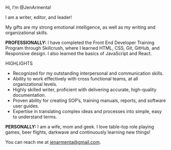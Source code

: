 Hi, I’m @JenArmenta!

I am a writer, editor, and leader!

My gifts are my strong emotional intelligence, as well as my writing and organizational skills.

**PROFESSIONALLY:**
I have completed the Front End Developer Training Program through Skillcrush, where I learned HTML, CSS, Git, GitHub, and Responsive design. I also learned the basics of JavaScript and React.

  HIGHLIGHTS
  * Recognized for my outstanding interpersonal and communication skills.
  * Ability to work effectively with cross functional teams, at all organizational levels. 
  * Highly skilled writer, proficient with delivering accurate, high-quality documentation. 
  * Proven ability for creating SOP’s, training manuals, reports, and software user guides. 
  * Expertise in translating complex ideas and processes into simple, easy to understand terms. 
 
**PERSONALLY:**
I am a wife, mom and geek. I love table-top role playing games, beer flights, darkwave and continuously learning new things!

You can reach me at jenarmenta@gmail.com.



